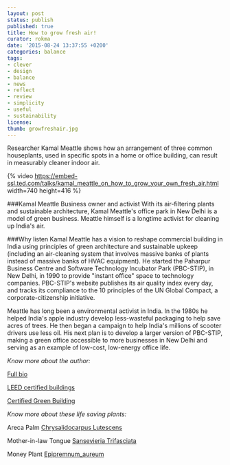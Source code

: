 ```yaml
---
layout: post
status: publish
published: true
title: How to grow fresh air! 
curator: rokma
date: '2015-08-24 13:37:55 +0200'
categories: balance
tags: 
- clever
- design
- balance
- news
- reflect
- review
- simplicity
- useful
- sustainability
license:
thumb: growfreshair.jpg
---
```


Researcher Kamal Meattle shows how an arrangement of three common houseplants, used in specific spots in a home or office building, can result in measurably cleaner indoor air.

{% video https://embed-ssl.ted.com/talks/kamal_meattle_on_how_to_grow_your_own_fresh_air.html width=740 height=416 %}

###Kamal Meattle
Business owner and activist
With its air-filtering plants and sustainable architecture, Kamal Meattle's office park in New Delhi is a model of green business. Meattle himself is a longtime activist for cleaning up India's air.

###Why listen
Kamal Meattle has a vision to reshape commercial building in India using principles of green architecture and sustainable upkeep (including an air-cleaning system that involves massive banks of plants instead of massive banks of HVAC equipment). He started the Paharpur Business Centre and Software Technology Incubator Park (PBC-STIP), in New Delhi, in 1990 to provide "instant office" space to technology companies. PBC-STIP's website publishes its air quality index every day, and tracks its compliance to the 10 principles of the UN Global Compact, a corporate-citizenship initiative.

Meattle has long been a environmental activist in India. In the 1980s he helped India's apple industry develop less-wasteful packaging to help save acres of trees. He then began a campaign to help India's millions of scooter drivers use less oil. His next plan is to develop a larger version of PBC-STIP, making a green office accessible to more businesses in New Delhi and serving as an example of low-cost, low-energy office life.

_Know more about the author:_

[Full bio](http://www.ted.com/speakers/kamal_meattle)

[LEED certified buildings](http://www.usgbc.org/leed)

[Certified Green Building](http://greenspaces.in/greenbuilding.php)


_Know more about these life saving plants:_

Areca Palm [Chrysalidocarpus Lutescens](http://www.plantsrescue.com/chrysalidocarpus-lutescens/)

Mother-in-law Tongue [Sansevieria Trifasciata](http://www.plantsrescue.com/sansevieria-trifasciata-laurentii/)

Money Plant [Epipremnum_aureum](https://en.wikipedia.org/wiki/Epipremnum_aureum)
